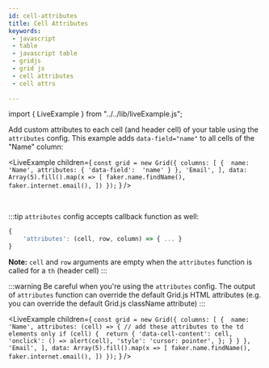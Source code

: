 ```yaml
---
id: cell-attributes
title: Cell Attributes
keywords:
 - javascript
 - table
 - javascript table
 - gridjs
 - grid js
 - cell attributes
 - cell attrs
 
---
```


import { LiveExample } from "../../lib/liveExample.js";

Add custom attributes to each cell (and header cell) of your table using the `attributes` config. This example
adds `data-field="name"` to all cells of the "Name" column:

<LiveExample children={
`
const grid = new Grid({
  columns: [
      { 
        name: 'Name',
        attributes: {
          'data-field':  'name'
        }
      },
      'Email',
   ],
  data: Array(5).fill().map(x => [
    faker.name.findName(),
    faker.internet.email(),
  ])
});
`
} />

<br/>

:::tip
`attributes` config accepts callback function as well:

```js
{
    'attributes': (cell, row, column) => { ... }
}
```

**Note:** `cell` and `row` arguments are empty when the `attributes` function is called for a `th` (header cell)
:::

:::warning
Be careful when you're using the `attributes` config. The output of `attributes` function can override the default
Grid.js HTML attributes (e.g. you can override the default Grid.js className attribute)
:::

<LiveExample children={
`
const grid = new Grid({
  columns: [
      { 
        name: 'Name',
        attributes: (cell) => {
          // add these attributes to the td elements only
          if (cell) { 
            return {
              'data-cell-content': cell,
              'onclick': () => alert(cell),
              'style': 'cursor: pointer',
            };
          }
        }
      },
      'Email',
   ],
  data: Array(5).fill().map(x => [
    faker.name.findName(),
    faker.internet.email(),
  ])
});
`
} />

